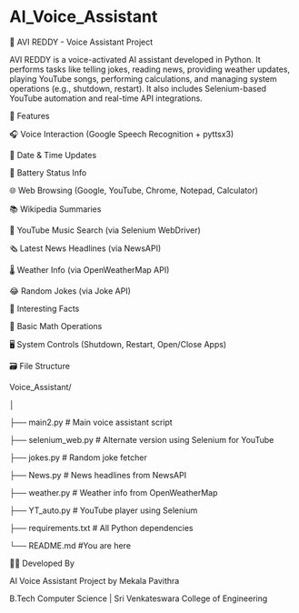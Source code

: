 # AI_Voice_Assistant

🤖 AVI REDDY - Voice Assistant Project

AVI REDDY is a voice-activated AI assistant developed in Python. It performs tasks like telling jokes, reading news, providing weather updates, playing YouTube songs, performing calculations, and managing system operations (e.g., shutdown, restart). It also includes Selenium-based YouTube automation and real-time API integrations.

🚀 Features
		 
 🎧 Voice Interaction (Google Speech Recognition + pyttsx3)

 📅 Date & Time Updates

 🔋 Battery Status Info

 🌐 Web Browsing (Google, YouTube, Chrome, Notepad, Calculator)

 📚 Wikipedia Summaries

 🎵 YouTube Music Search (via Selenium WebDriver)

 🗞️ Latest News Headlines (via NewsAPI)

🌡️ Weather Info (via OpenWeatherMap API)

 😂 Random Jokes (via Joke API)

 🤯 Interesting Facts

 🧮 Basic Math Operations

 🖥️ System Controls (Shutdown, Restart, Open/Close Apps)
 


🗃️ File Structure

Voice_Assistant/

│

├── main2.py               # Main voice assistant script

├── selenium_web.py        # Alternate version using Selenium for YouTube

├── jokes.py               # Random joke fetcher

├── News.py                # News headlines from NewsAPI

├── weather.py             # Weather info from OpenWeatherMap

├── YT_auto.py             # YouTube player using Selenium

├── requirements.txt       # All Python dependencies

└── README.md               #You are here


👨‍💻 Developed By

AI Voice Assistant Project by Mekala Pavithra

B.Tech Computer Science | Sri Venkateswara College of Engineering


